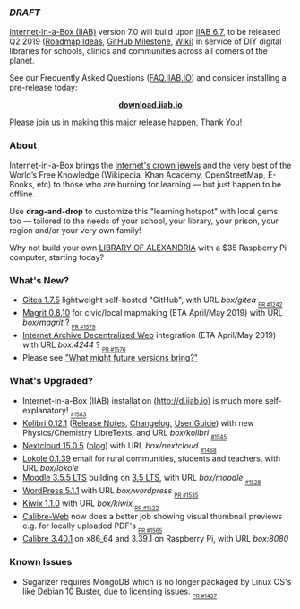 ### _DRAFT_

[Internet-in-a-Box (IIAB)](http://internet-in-a-box.org) version 7.0 will build upon [IIAB 6.7](https://github.com/iiab/iiab/wiki/IIAB-6.7-Release-Notes), to be released Q2 2019 ([Roadmap Ideas](https://github.com/iiab/iiab/wiki/IIAB-6.7-Release-Notes#what-might-future-versions-bring), [GitHub Milestone](https://github.com/iiab/iiab/milestone/5), [Wiki](http://wiki.laptop.org/go/IIAB/7.0)) in service of DIY digital libraries for schools, clinics and communities across all corners of the planet.

See our Frequently Asked Questions ([FAQ.IIAB.IO](http://wiki.laptop.org/go/IIAB/FAQ)) and consider installing a pre-release today:

<p align="center">
  <b><a href=http://download.iiab.io>download.iiab.io</a></b>
  <!--[download.iiab.io](http://download.iiab.io)-->
</p>

Please [join us in making this major release happen](http://internet-in-a-box.org/pages/contributing.html), Thank You!

### About

Internet-in-a-Box brings the [Internet's crown jewels](http://internet-in-a-box.org/#quality-content) and the very best of the World’s Free Knowledge (Wikipedia, Khan Academy, OpenStreetMap, E-Books, etc) to those who are burning for learning — but just happen to be offline.

Use <b>drag-and-drop</b> to customize this "learning hotspot" with local gems too — tailored to the needs of your school, your library, your prison, your region and/or your very own family!

Why not build your own [LIBRARY OF ALEXANDRIA](https://www.youtube.com/channel/UC0cBGCxr_WPBPa3IqPVEe3g) with a $35 Raspberry Pi computer, starting today?

### What's New?

* [Gitea 1.7.5](https://github.com/iiab/iiab/tree/master/roles/gitea#gitea-readme) lightweight self-hosted "GitHub", with URL _box/gitea_  <sub><sub>[PR #1242](https://github.com/iiab/iiab/pull/1242)</sub></sub>
* [Magrit 0.8.10](http://magrit.cnrs.fr/) for civic/local mapmaking (ETA April/May 2019) with URL _box/magrit_ ? <sub><sub>[PR #1579](https://github.com/iiab/iiab/pull/1579)</sub></sub>
* [Internet Archive Decentralized Web](https://dweb.archive.org/) integration (ETA April/May 2019)  with URL _box:4244_ ?  <sub><sub>[PR #1576](https://github.com/iiab/iiab/pull/1576)</sub></sub>
* Please see ["What might future versions bring?"](https://github.com/iiab/iiab/wiki/IIAB-6.7-Release-Notes#what-might-future-versions-bring)

### What's Upgraded?

* Internet-in-a-Box (IIAB) installation (http://d.iiab.io) is much more self-explanatory!  <sub><sub>[#1583](https://github.com/iiab/iiab/issues/1583)</sub></sub>
* [Kolibri 0.12.1](https://github.com/iiab/iiab/tree/master/roles/kolibri) (<!--[Announcement](https://medium.com/kolibri-releases), -->[Release Notes](https://github.com/learningequality/kolibri/blob/v0.12.0/CHANGELOG.rst#0120), [Changelog](https://github.com/learningequality/kolibri/releases), [User Guide](https://kolibri.readthedocs.io/)) with new Physics/Chemistry LibreTexts, and URL _box/kolibri_  <sub><sub>[#1545](https://github.com/iiab/iiab/issues/1545)</sub></sub>
* [Nextcloud 15.0.5](https://nextcloud.com/changelog/#latest15) ([blog](https://nextcloud.com/blog/)) with URL _box/nextcloud_  <sub><sub>[#1468](https://github.com/iiab/iiab/issues/1468)</sub></sub>
* [Lokole 0.1.39](https://github.com/iiab/iiab/tree/master/roles/lokole#lokole-readme) email for rural communities, students and teachers, with URL _box/lokole_
* [Moodle 3.5.5 LTS](https://docs.moodle.org/dev/Moodle_3.5.5_release_notes) building on [3.5 LTS](https://docs.moodle.org/dev/Releases#Moodle_3.5_.28LTS.29), with URL _box/moodle_  <sub><sub>[#1528](https://github.com/iiab/iiab/issues/1528)</sub></sub>
* [WordPress 5.1.1](https://wordpress.org/news/)  with URL _box/wordpress_  <sub><sub>[PR #1535](https://github.com/iiab/iiab/pull/1535)</sub></sub>
* [Kiwix 1.1.0](https://github.com/kiwix/kiwix-tools/blob/master/Changelog) with URL _box/kiwix_  <sub><sub>[PR #1522](https://github.com/iiab/iiab/pull/1522)</sub></sub>
* [Calibre-Web](https://github.com/janeczku/calibre-web) now does a better job showing visual thumbnail previews e.g. for locally uploaded PDF's  <sub><sub>[PR #1565](https://github.com/iiab/iiab/pull/1565)</sub></sub>
* [Calibre 3.40.1](https://calibre-ebook.com/whats-new) on x86_64 and 3.39.1 on Raspberry Pi, with URL _box:8080_

### Known Issues

* Sugarizer requires MongoDB which is no longer packaged by Linux OS's like Debian 10 Buster, due to licensing issues.  <sub><sub>[PR #1437](https://github.com/iiab/iiab/issues/1437)</sub></sub>